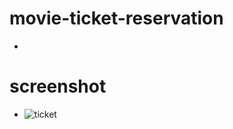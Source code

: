 # movie-ticket-reservation
* 

# screenshot
* ![ticket](https://user-images.githubusercontent.com/58957696/156792139-9fdbc51e-4f7e-4f0d-8d1a-b461f9fbd910.png)
